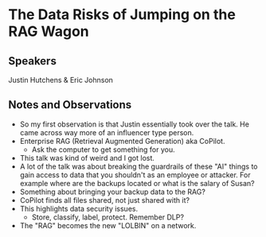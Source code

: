 # The Data Risks of Jumping on the RAG Wagon

## Speakers

Justin Hutchens & Eric Johnson

## Notes and Observations

- So my first observation is that Justin essentially took over the talk. He came across way more of an influencer type person.
- Enterprise RAG (Retrieval Augmented Generation) aka CoPilot. 
  - Ask the computer to get something for you.
- This talk was kind of weird and I got lost. 
- A lot of the talk was about breaking the guardrails of these "AI" things to gain access to data that you shouldn't as an employee or attacker. For example where are the backups located or what is the salary of Susan? 
- Something about bringing your backup data to the RAG? 
- CoPilot finds all files shared, not just shared with it?
- This highlights data security issues. 
  - Store, classify, label, protect. Remember DLP? 
- The "RAG" becomes the new "LOLBIN" on a network.

